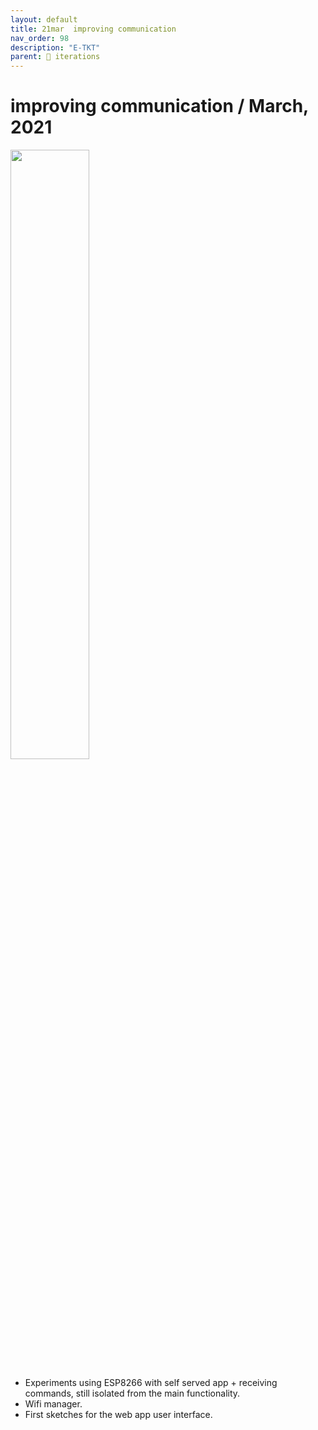 ```yaml
---
layout: default
title: 21mar  improving communication
nav_order: 98
description: "E-TKT"
parent: 🧬 iterations
---
```


# **improving communication** / March, 2021

<img src="https://user-images.githubusercontent.com/15098003/171271137-047c1efe-4b0d-4ffa-89ae-fdf83de84ba9.jpg" width="50%">
 
- Experiments using ESP8266 with self served app + receiving commands, still isolated from the main functionality.
- Wifi manager.
- First sketches for the web app user interface.

